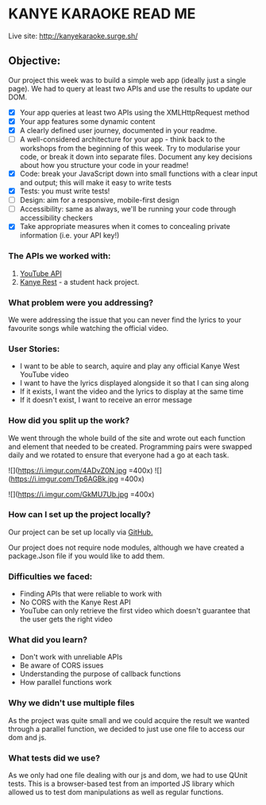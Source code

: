 # KANYE KARAOKE READ ME
Live site: http://kanyekaraoke.surge.sh/

## Objective:

Our project this week was to build a simple web app (ideally just a single page). We had to query at least two APIs and use the results to update our DOM.

- [x] Your app queries at least two APIs using the XMLHttpRequest method
- [x] Your app features some dynamic content
- [x] A clearly defined user journey, documented in your readme.
- [ ] A well-considered architecture for your app - think back to the workshops from the beginning of this week. Try to modularise your code, or break it down into separate files. Document any key decisions about how you structure your code in your readme!
- [x] Code: break your JavaScript down into small functions with a clear input and output; this will make it easy to write tests
- [x] Tests: you must write tests!
- [ ] Design: aim for a responsive, mobile-first design
- [ ] Accessibility: same as always, we'll be running your code through accessibility checkers
- [x] Take appropriate measures when it comes to concealing private information (i.e. your API key!)

### The APIs we worked with:
1. [YouTube API](https://developers.google.com/youtube/)
2.  [Kanye Rest](http://www.kanyerest.xyz/) - a student hack project.

### What problem were you addressing?
We were addressing the issue that you can never find the lyrics to your favourite songs while watching the official video.

### User Stories:
* I want to be able to search, aquire and play any official Kanye West YouTube video
* I want to have the lyrics displayed alongside it so that I can sing along
* If it exists, I want the video and the lyrics to display at the same time
* If it doesn't exist, I want to receive an error message

### How did you split up the work?
We went through the whole build of the site and wrote out each function and element that needed to be created. Programming pairs were swapped daily and we rotated to ensure that everyone had a go at each task.

![](https://i.imgur.com/4ADvZ0N.jpg =400x)
![](https://i.imgur.com/Tp6AGBk.jpg =400x)

![](https://i.imgur.com/GkMU7Ub.jpg =400x)


### How can I set up the project locally?
Our project can be set up locally via [GitHub.](https://github.com/fac-12/KanyeKaraoke)

Our project does not require node modules, although we have created a package.Json file if you would like to add them.

### Difficulties we faced:
* Finding APIs that were reliable to work with
* No CORS with the Kanye Rest API
* YouTube can only retrieve the first video which doesn't guarantee that the user gets the right video

### What did you learn?
* Don't work with unreliable APIs
* Be aware of CORS issues
* Understanding the purpose of callback functions
* How parallel functions work

### Why we didn't use multiple files
As the project was quite small and we could acquire the result we wanted through a parallel function, we decided to just use one file to access our dom and js.

### What tests did we use?
As we only had one file dealing with our js and dom, we had to use QUnit tests. This is a browser-based test from an imported JS library which allowed us to test dom manipulations as well as regular functions.
